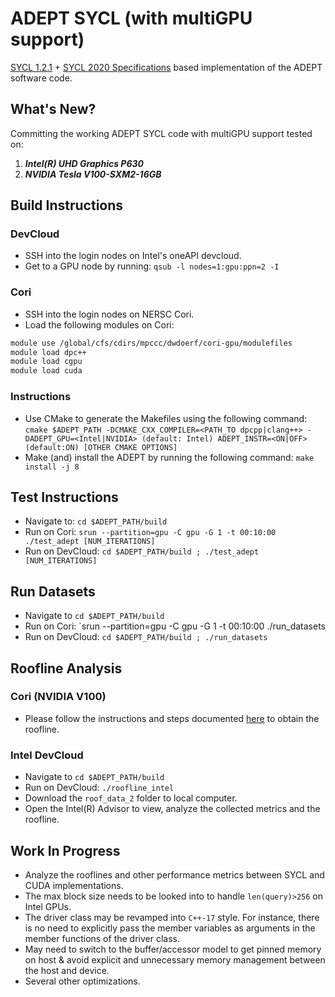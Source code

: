 # ADEPT SYCL (with multiGPU support)

[SYCL 1.2.1](https://www.khronos.org/files/sycl/sycl-121-reference-guide.pdf) + [SYCL 2020 Specifications](https://www.khronos.org/registry/SYCL/specs/sycl-2020/html/sycl-2020.html) based implementation of the ADEPT software code.    

## What's New?
Committing the working ADEPT SYCL code with multiGPU support tested on: 
1. ***Intel(R) UHD Graphics P630***       
2. ***NVIDIA Tesla V100-SXM2-16GB***       

## Build Instructions

### DevCloud
- SSH into the login nodes on Intel's oneAPI devcloud.     
- Get to a GPU node by running: `qsub -l nodes=1:gpu:ppn=2 -I`    

### Cori
- SSH into the login nodes on NERSC Cori.       
- Load the following modules on Cori: 

```bash
module use /global/cfs/cdirs/mpccc/dwdoerf/cori-gpu/modulefiles
module load dpc++
module load cgpu
module load cuda
```

### Instructions
- Use CMake to generate the Makefiles using the following command: `cmake $ADEPT_PATH -DCMAKE_CXX_COMPILER=<PATH_TO dpcpp|clang++> -DADEPT_GPU=<Intel|NVIDIA> (default: Intel) ADEPT_INSTR=<ON|OFF> (default:ON) [OTHER CMAKE OPTIONS]`    
- Make (and) install the ADEPT by running the following command: `make install -j 8`   

## Test Instructions
- Navigate to: `cd $ADEPT_PATH/build`   
- Run on Cori: `srun --partition=gpu -C gpu -G 1 -t 00:10:00 ./test_adept [NUM_ITERATIONS]`    
- Run on DevCloud: `cd $ADEPT_PATH/build ; ./test_adept [NUM_ITERATIONS]`     

## Run Datasets
- Navigate to `cd $ADEPT_PATH/build`
- Run on Cori: `srun --partition=gpu -C gpu -G 1 -t 00:10:00 ./run_datasets
- Run on DevCloud: `cd $ADEPT_PATH/build ; ./run_datasets` 

## Roofline Analysis
### Cori (NVIDIA V100)
- Please follow the instructions and steps documented [here](https://github.com/mhaseeb123/Instruction_roofline_scripts/tree/python#instruction-roofline-for-adept) to obtain the roofline.

### Intel DevCloud
- Navigate to `cd $ADEPT_PATH/build`
- Run on DevCloud: `./roofline_intel`
- Download the `roof_data_2` folder to local computer.
- Open the Intel(R) Advisor to view, analyze the collected metrics and the roofline.

## Work In Progress
- Analyze the rooflines and other performance metrics between SYCL and CUDA implementations.    
- The max block size needs to be looked into to handle `len(query)>256` on Intel GPUs.     
- The driver class may be revamped into `C++-17` style. For instance, there is no need to explicitly pass the member variables as arguments in the member functions of the driver class.   
- May need to switch to the buffer/accessor model to get pinned memory on host & avoid explicit and unnecessary memory management between the host and device.    
- Several other optimizations.     
